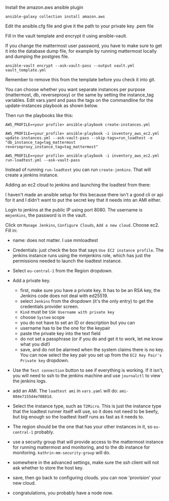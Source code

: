 Install the amazon.aws ansible plugin

```
ansible-galaxy collection install amazon.aws
```

Edit the ansible.cfg file and give it the path to your private key .pem file

Fill in the vault template and encrypt it using ansible-vault.

If you change the mattermost user password, you have to make sure to get it into the database dump file, for example
by running mattermost locally and dumping the postgres file.

```
ansible-vault encrypt --ask-vault-pass --output vault.yml vault_template.yml
```

Remember to remove this from the template before you check it into git.

You can choose whether you want separate instances per purpose (mattermost, db, reverseproxy) or the same by setting the instance_tag variables. Edit vars.yaml and pass the tags on the commandline for the update-instances playbook as shown below.

Then run the playbooks like this:

```
AWS_PROFILE=<your profile> ansible-playbook create-instances.yml

AWS_PROFILE=<your_profile> ansible-playbook -i inventory_aws_ec2.yml update-instances.yml --ask-vault-pass --skip-tags=run_loadtest -e "db_instance_tag=tag_mattermost reverseproxy_instance_tag=tag_mattermost"

AWS_PROFILE=<your profile> ansible-playbook -i inventory_aws_ec2.yml run-loadtest.yml --ask-vault-pass
```

Instead of running `run-loadtest` you can run `create-jenkins`. That will create a jenkins instance.

Adding an ec2 cloud to jenkins and launching the loadtest from there:

I haven't made an ansible setup for this because there isn't a good cli or api
for it and I didn't want to put the secret key that it needs into an AMI either.

Login to jenkins at the public IP using port 8080. The username is `mmjenkins`, the password is in the vault.

Click on `Manage Jenkins`, `Configure Clouds`, `Add a new cloud`. Choose ec2.
Fill in:

- name: does not matter. I use mmloadtest
- Credentials: just check the box that says `Use EC2 instance profile`. The jenkins instance runs using the mmjenkins role, which has just the permissions needed
to launch the loadtest instance.
- Select `eu-central-1` from the Region dropdown.
- Add a private key.
	- first, make sure you have a private key. It has to be an RSA key,
	   the Jenkins code does not deal with ed25519.
	- select `Jenkins` from the dropdown (it's the only entry) to get the credentials provider screen.
	- `Kind` must be `SSH Username with private key`
	- choose `System` scope
	- you do not have to set an ID or description but you can
	- username has to be the one for the keypair
	- paste the private key into the text field
	- do not set a passphrase (or if you do and get it to work, let me know what you did!)
	- save, and do not be alarmed when the system claims there is no key. You can now select the key pair you set up from the `EC2 Key Pair's Private key` dropdown.
- Use the `Test connection` button to see if everything is working. If it isn't,
you will need to ssh to the jenkins machine and use `journalctl` to view the jenkins logs.
- add an AMI. The `loadtest ami` in `vars.yaml` will do: `ami-084e7155d4e70881d`.
- Select the instance type, such as `T2Micro`. This is just the instance type that the loadtest runner itself will use, so it does not need to be beefy, but big enough so the loadtest itself runs as fast as it needs to.
- The region should be the one that has your other instances in it, so `eu-central-1` probably.
- use a security group that will provide access to the mattermost instance for running mattermost and monitoring, and to the db instance for monitoring. `kathrin-mm-security-group` will do.
- somewhere in the advanced settings, make sure the ssh client will not ask whether to store the host key.
	
- save, then go back to configuring clouds. you can now 'provision' your new cloud.
- congratulations, you probably have a node now.
